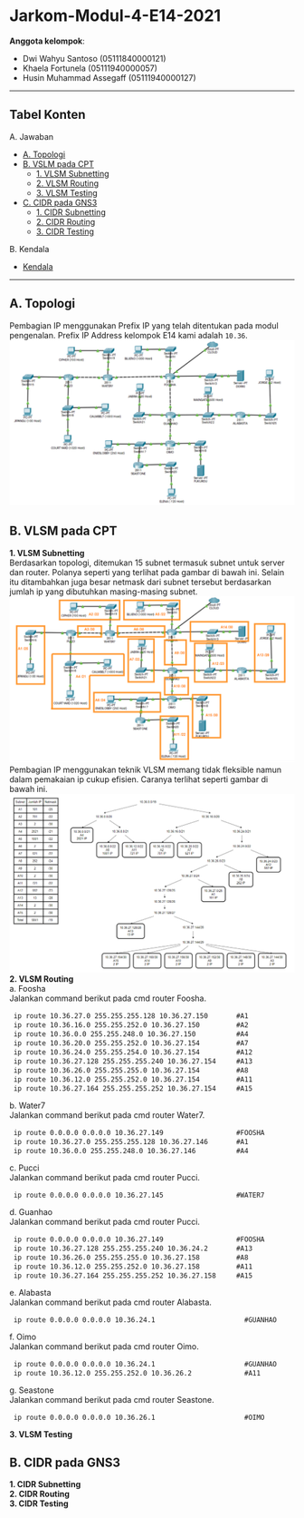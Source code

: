 # Jarkom-Modul-4-E14-2021

**Anggota kelompok**:

- Dwi Wahyu Santoso (05111840000121)
- Khaela Fortunela (05111940000057)
- Husin Muhammad Assegaff (05111940000127)

---

## Tabel Konten

A. Jawaban

- [A. Topologi](#a-topologi)
- [B. VSLM pada CPT](#b-vlsm-pada-cpt)
  - [1. VLSM Subnetting](#1-vlsm-subnetting)
  - [2. VLSM Routing](#2-vlsm-routing)
  - [3. VLSM Testing](#3-vlsm-testing)
- [C. CIDR pada GNS3](#c-cidr-pada-gns3)
  - [1. CIDR Subnetting](#1-cidr-subnetting)
  - [2. CIDR Routing](#2-cidr-routing)
  - [3. CIDR Testing](#3-cidr-testing)

B. Kendala

- [Kendala](#kendala)

---

## A. Topologi

Pembagian IP menggunakan Prefix IP yang telah ditentukan pada modul pengenalan. Prefix IP Address kelompok E14 kami adalah `10.36`. <br>
![topologi](img/topologi.PNG)

## B. VLSM pada CPT

**1. VLSM Subnetting**<br>
     Berdasarkan topologi, ditemukan 15 subnet termasuk subnet untuk server dan router. Polanya seperti yang terlihat pada gambar di bawah ini. Selain itu ditambahkan juga besar netmask dari subnet tersebut berdasarkan jumlah ip yang dibutuhkan masing-masing subnet.
     <br> 
     ![alt_text](img/vlsm-subnetting.PNG)
     <br>
     Pembagian IP menggunakan teknik VLSM memang tidak fleksible namun dalam pemakaian ip cukup efisien. Caranya terlihat seperti gambar di bawah ini.
     <br>
     ![alt_text](img/vlsm-ip-arr.PNG)<br>
**2. VLSM Routing**<br>
     a. Foosha<br>
     Jalankan command berikut pada cmd router Foosha.
     
     ip route 10.36.27.0 255.255.255.128 10.36.27.150	    #A1
     ip route 10.36.16.0 255.255.252.0 10.36.27.150		    #A2
     ip route 10.36.0.0 255.255.248.0 10.36.27.150		    #A4
     ip route 10.36.20.0 255.255.252.0 10.36.27.154		    #A7
     ip route 10.36.24.0 255.255.254.0 10.36.27.154		    #A12
     ip route 10.36.27.128 255.255.255.240 10.36.27.154	    #A13
     ip route 10.36.26.0 255.255.255.0 10.36.27.154		    #A8
     ip route 10.36.12.0 255.255.252.0 10.36.27.154		    #A11
     ip route 10.36.27.164 255.255.255.252 10.36.27.154	    #A15
        
  b. Water7<br>
     Jalankan command berikut pada cmd router Water7.
        
     ip route 0.0.0.0 0.0.0.0 10.36.27.149			        #FOOSHA
     ip route 10.36.27.0 255.255.255.128 10.36.27.146	    #A1
     ip route 10.36.0.0 255.255.248.0 10.36.27.146		    #A4
        
        
  c. Pucci<br>
     Jalankan command berikut pada cmd router Pucci.<br>
     
     ip route 0.0.0.0 0.0.0.0 10.36.27.145			        #WATER7
     
        
  d. Guanhao<br>
        Jalankan command berikut pada cmd router Pucci.<br>
     
     ip route 0.0.0.0 0.0.0.0 10.36.27.149			        #FOOSHA
     ip route 10.36.27.128 255.255.255.240 10.36.24.2	    #A13
     ip route 10.36.26.0 255.255.255.0 10.36.27.158		    #A8
     ip route 10.36.12.0 255.255.252.0 10.36.27.158		    #A11
     ip route 10.36.27.164 255.255.255.252 10.36.27.158  	#A15
     
        
  e. Alabasta<br>
     Jalankan command berikut pada cmd router Alabasta.<br>
    
     ip route 0.0.0.0 0.0.0.0 10.36.24.1			          #GUANHAO
    

  f. Oimo<br>
     Jalankan command berikut pada cmd router Oimo.<br>
    
     ip route 0.0.0.0 0.0.0.0 10.36.24.1			          #GUANHAO
     ip route 10.36.12.0 255.255.252.0 10.36.26.2		      #A11
     

  g. Seastone<br>
     Jalankan command berikut pada cmd router Seastone.<br>
     
     ip route 0.0.0.0 0.0.0.0 10.36.26.1			          #OIMO
    
        
**3. VLSM Testing**<br>

## B. CIDR pada GNS3

**1. CIDR Subnetting**<br>
**2. CIDR Routing**<br>
**3. CIDR Testing**<br>
